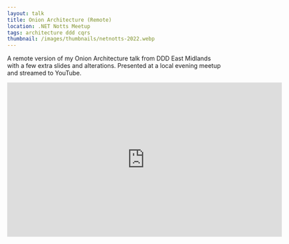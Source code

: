 ```yaml
---
layout: talk
title: Onion Architecture (Remote)
location: .NET Notts Meetup
tags: architecture ddd cqrs
thumbnail: /images/thumbnails/netnotts-2022.webp
---
```


A remote version of my Onion Architecture talk from DDD East Midlands with a few extra slides and alterations. Presented at a local evening meetup and streamed to YouTube.

<div class="video">
<div class="video-wrapper">
    <iframe width="640" height="360" src="https://www.youtube.com/embed/piCzFv1fGdQ" title="YouTube video player" frameborder="0" allow="accelerometer; autoplay; clipboard-write; encrypted-media; gyroscope; picture-in-picture" allowfullscreen></iframe>
</div>
</div>